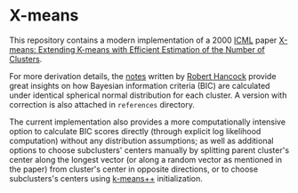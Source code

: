 # X-means
This repository contains a modern implementation of a 2000 [ICML](https://en.wikipedia.org/wiki/International_Conference_on_Machine_Learning) paper [X-means: Extending K-means with Efficient Estimation of the Number of Clusters](https://dl.acm.org/doi/10.5555/645529.657808).

For more derivation details, the [notes](https://github.com/bobhancock/goxmeans/blob/master/doc/BIC_notes.pdf) written by [Robert Hancock](https://github.com/bobhancock) provide great insights on how Bayesian information criteria (BIC) are calculated under identical spherical normal distribution for each cluster. A version with correction is also attached in `references` directory.

The current implementation also provides a more computationally intensive option to calculate BIC scores directly (through explicit log likelihood computation) without any distribution assumptions; as well as additional options to choose subclusters' centers manually by splitting parent cluster's center along the longest vector (or along a random vector as mentioned in the paper) from cluster's center in opposite directions, or to choose subclusters's centers using [k-means++](https://en.wikipedia.org/wiki/K-means%2B%2B) initialization.